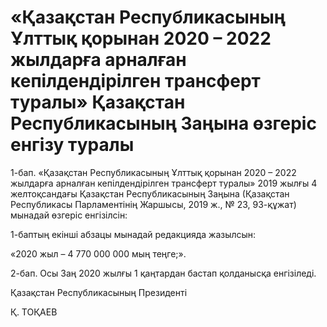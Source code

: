 # «Қазақстан Республикасының Ұлттық қорынан 2020 – 2022 жылдарға арналған кепілдендірілген трансферт туралы» Қазақстан Республикасының Заңына өзгеріс енгізу туралы

1-бап. «Қазақстан Республикасының Ұлттық қорынан 2020 – 2022 жылдарға арналған кепілдендірілген трансферт туралы» 2019 жылғы 4 желтоқсандағы Қазақстан Республикасының Заңына (Қазақстан Республикасы Парламентінің Жаршысы, 2019 ж., № 23, 93-құжат) мынадай өзгеріс енгізілсін:

1-баптың екінші абзацы мынадай редакцияда жазылсын:

«2020 жыл – 4 770 000 000 мың теңге;».

2-бап. Осы Заң 2020 жылғы 1 қаңтардан бастап қолданысқа енгізіледі.

Қазақстан Республикасының Президенті

Қ. ТОҚАЕВ

